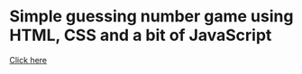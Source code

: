 # Simple guessing number game using HTML, CSS and a bit of JavaScript

[Click here](https://romulad.github.io/guess-number/)